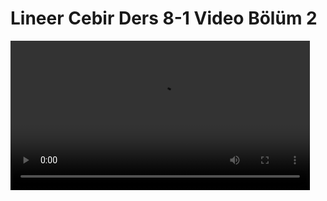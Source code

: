 # Lineer Cebir Ders 8-1 Video Bölüm 2

<video width="95%" controls>
    <source src="https://drive.google.com/uc?export=view&id=1BPHkUicwrIrxzNjY-SFdIQHkpOJr-fh7" type='video/mp4'>
</video>

